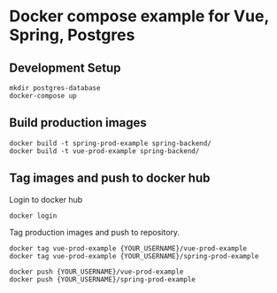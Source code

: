# Docker compose example for Vue, Spring, Postgres

## Development Setup

```shell
mkdir postgres-database
docker-compose up
```

## Build production images

```shell
docker build -t spring-prod-example spring-backend/
docker build -t vue-prod-example spring-backend/
```

## Tag images and push to docker hub

Login to docker hub

```shell
docker login
```

Tag production images and push to repository.

```shell
docker tag vue-prod-example {YOUR_USERNAME}/vue-prod-example
docker tag vue-prod-example {YOUR_USERNAME}/spring-prod-example

docker push {YOUR_USERNAME}/vue-prod-example
docker push {YOUR_USERNAME}/spring-prod-example
```
